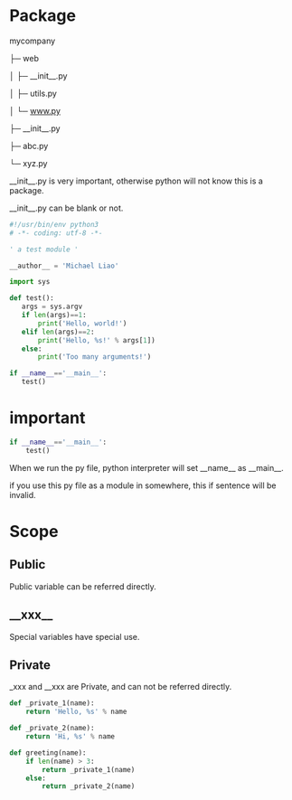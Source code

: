 # Package

mycompany

 ├─ web

 │  ├─ \_\_init__.py

 │  ├─ utils.py

 │  └─ www.py

 ├─ \_\_init__.py

 ├─ abc.py

 └─ xyz.py

 \_\_init__.py is very important, otherwise python will not know this is a package.

 \_\_init__.py can be blank or not.

 ```python
 #!/usr/bin/env python3
# -*- coding: utf-8 -*-

' a test module '

__author__ = 'Michael Liao'

import sys

def test():
    args = sys.argv
    if len(args)==1:
        print('Hello, world!')
    elif len(args)==2:
        print('Hello, %s!' % args[1])
    else:
        print('Too many arguments!')

if __name__=='__main__':
    test()
 ```
# important
 ```python
 if __name__=='__main__':
     test()
 ```
 When we run the py file, python interpreter will set \_\_name\_\_ as \_\_main__.

 if you use this py file as a module in somewhere, this if sentence will be invalid.

# __Scope__

## Public

Public variable can be referred directly.

## __\_\_xxx\_\___

Special variables have special use.

## Private

\_xxx and \_\_xxx are Private, and can not be referred directly.

```python
def _private_1(name):
    return 'Hello, %s' % name

def _private_2(name):
    return 'Hi, %s' % name

def greeting(name):
    if len(name) > 3:
        return _private_1(name)
    else:
        return _private_2(name)
```
